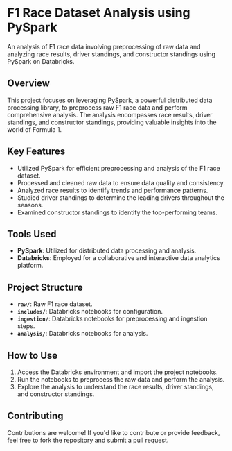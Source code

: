 # F1 Race Dataset Analysis using PySpark

An analysis of F1 race data involving preprocessing of raw data and analyzing race results, driver standings, and constructor standings using PySpark on Databricks.

## Overview

This project focuses on leveraging PySpark, a powerful distributed data processing library, to preprocess raw F1 race data and perform comprehensive analysis. The analysis encompasses race results, driver standings, and constructor standings, providing valuable insights into the world of Formula 1.

## Key Features

- Utilized PySpark for efficient preprocessing and analysis of the F1 race dataset.
- Processed and cleaned raw data to ensure data quality and consistency.
- Analyzed race results to identify trends and performance patterns.
- Studied driver standings to determine the leading drivers throughout the seasons.
- Examined constructor standings to identify the top-performing teams.

## Tools Used

- **PySpark**: Utilized for distributed data processing and analysis.
- **Databricks**: Employed for a collaborative and interactive data analytics platform.

## Project Structure

- **`raw/`**: Raw F1 race dataset.
- **`includes/`**: Databricks notebooks for configuration.
- **`ingestion/`**: Databricks notebooks for preprocessing and ingestion steps.
- **`analysis/`**: Databricks notebooks for analysis.

## How to Use

1. Access the Databricks environment and import the project notebooks.
2. Run the notebooks to preprocess the raw data and perform the analysis.
3. Explore the analysis to understand the race results, driver standings, and constructor standings.

## Contributing

Contributions are welcome! If you'd like to contribute or provide feedback, feel free to fork the repository and submit a pull request.
